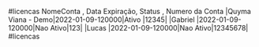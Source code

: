 #licencas
    NomeConta       , Data Expiração,   Status   , Numero da Conta
 |Quyma Viana - Demo|2022-01-09-120000|Ativo    |12345|
 |Gabriel           |2022-01-09-120000|Nao Ativo|123|
 |Lucas             |2022-01-09-120000|Nao Ativo|12345678|
#licencas
